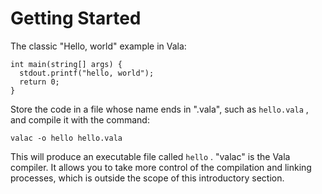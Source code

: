 # Getting Started

The classic "Hello, world" example in Vala:

```vala
int main(string[] args) {
  stdout.printf("hello, world");
  return 0;
}       
```

Store the code in a file whose name ends in ".vala", such as `hello.vala` , and compile it with the command:

`valac -o hello hello.vala`

This will produce an executable file called `hello` . "valac" is the Vala compiler. It allows you to take more control of the compilation and linking processes, which is outside the scope of this introductory section.
